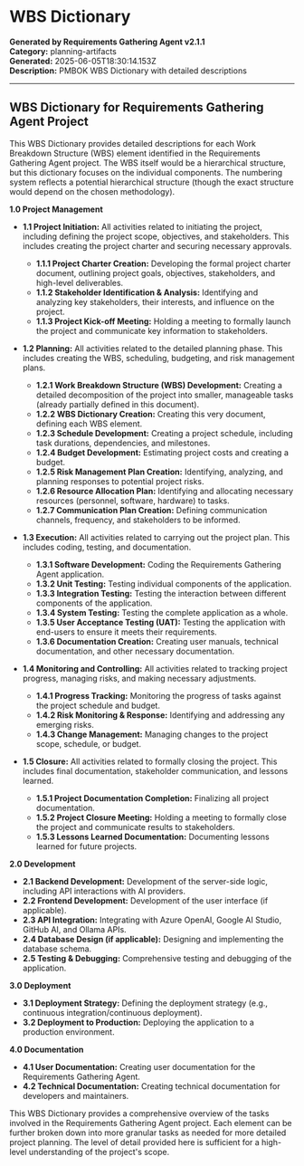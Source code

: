 # WBS Dictionary

**Generated by Requirements Gathering Agent v2.1.1**  
**Category:** planning-artifacts  
**Generated:** 2025-06-05T18:30:14.153Z  
**Description:** PMBOK WBS Dictionary with detailed descriptions

---

## WBS Dictionary for Requirements Gathering Agent Project

This WBS Dictionary provides detailed descriptions for each Work Breakdown Structure (WBS) element identified in the Requirements Gathering Agent project.  The WBS itself would be a hierarchical structure, but this dictionary focuses on the individual components.  The numbering system reflects a potential hierarchical structure (though the exact structure would depend on the chosen methodology).

**1.0 Project Management**

* **1.1 Project Initiation:**  All activities related to initiating the project, including defining the project scope, objectives, and stakeholders.  This includes creating the project charter and securing necessary approvals.
    * **1.1.1 Project Charter Creation:**  Developing the formal project charter document, outlining project goals, objectives, stakeholders, and high-level deliverables.
    * **1.1.2 Stakeholder Identification & Analysis:** Identifying and analyzing key stakeholders, their interests, and influence on the project.
    * **1.1.3 Project Kick-off Meeting:**  Holding a meeting to formally launch the project and communicate key information to stakeholders.

* **1.2 Planning:** All activities related to the detailed planning phase. This includes creating the WBS, scheduling, budgeting, and risk management plans.
    * **1.2.1 Work Breakdown Structure (WBS) Development:** Creating a detailed decomposition of the project into smaller, manageable tasks (already partially defined in this document).
    * **1.2.2 WBS Dictionary Creation:** Creating this very document, defining each WBS element.
    * **1.2.3 Schedule Development:** Creating a project schedule, including task durations, dependencies, and milestones.
    * **1.2.4 Budget Development:** Estimating project costs and creating a budget.
    * **1.2.5 Risk Management Plan Creation:** Identifying, analyzing, and planning responses to potential project risks.
    * **1.2.6 Resource Allocation Plan:** Identifying and allocating necessary resources (personnel, software, hardware) to tasks.
    * **1.2.7 Communication Plan Creation:** Defining communication channels, frequency, and stakeholders to be informed.

* **1.3 Execution:** All activities related to carrying out the project plan. This includes coding, testing, and documentation.
    * **1.3.1 Software Development:**  Coding the Requirements Gathering Agent application.
    * **1.3.2 Unit Testing:** Testing individual components of the application.
    * **1.3.3 Integration Testing:** Testing the interaction between different components of the application.
    * **1.3.4 System Testing:** Testing the complete application as a whole.
    * **1.3.5 User Acceptance Testing (UAT):** Testing the application with end-users to ensure it meets their requirements.
    * **1.3.6 Documentation Creation:**  Creating user manuals, technical documentation, and other necessary documentation.

* **1.4 Monitoring and Controlling:** All activities related to tracking project progress, managing risks, and making necessary adjustments.
    * **1.4.1 Progress Tracking:** Monitoring the progress of tasks against the project schedule and budget.
    * **1.4.2 Risk Monitoring & Response:** Identifying and addressing any emerging risks.
    * **1.4.3 Change Management:** Managing changes to the project scope, schedule, or budget.

* **1.5 Closure:** All activities related to formally closing the project. This includes final documentation, stakeholder communication, and lessons learned.
    * **1.5.1 Project Documentation Completion:** Finalizing all project documentation.
    * **1.5.2 Project Closure Meeting:** Holding a meeting to formally close the project and communicate results to stakeholders.
    * **1.5.3 Lessons Learned Documentation:** Documenting lessons learned for future projects.


**2.0 Development**

* **2.1 Backend Development:** Development of the server-side logic, including API interactions with AI providers.
* **2.2 Frontend Development:** Development of the user interface (if applicable).
* **2.3 API Integration:** Integrating with Azure OpenAI, Google AI Studio, GitHub AI, and Ollama APIs.
* **2.4 Database Design (if applicable):** Designing and implementing the database schema.
* **2.5 Testing & Debugging:** Comprehensive testing and debugging of the application.


**3.0 Deployment**

* **3.1 Deployment Strategy:** Defining the deployment strategy (e.g., continuous integration/continuous deployment).
* **3.2 Deployment to Production:** Deploying the application to a production environment.


**4.0 Documentation**

* **4.1 User Documentation:** Creating user documentation for the Requirements Gathering Agent.
* **4.2 Technical Documentation:** Creating technical documentation for developers and maintainers.


This WBS Dictionary provides a comprehensive overview of the tasks involved in the Requirements Gathering Agent project.  Each element can be further broken down into more granular tasks as needed for more detailed project planning.  The level of detail provided here is sufficient for a high-level understanding of the project's scope.

